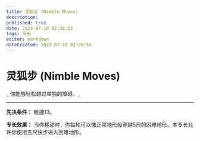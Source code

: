 ```yaml
---
title: 灵狐步 (Nimble Moves)
description: 
published: true
date: 2023-07-10 02:26:53
tags: 专长
editor: markdown
dateCreated: 2023-07-10 02:26:53
---
```


# 灵狐步 (Nimble Moves)

_ 你能够轻松越过单独的障碍。_

* * *

**先决条件：** 敏捷13。

**专长效果：** 当你移动时，你每轮可以像正常地形般穿越5尺的困难地形。本专长允许你使用五尺快步进入困难地形。

